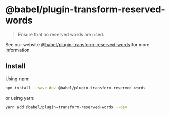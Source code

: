 # @babel/plugin-transform-reserved-words

> Ensure that no reserved words are used.

See our website [@babel/plugin-transform-reserved-words](https://babeljs.io/docs/en/next/babel-plugin-transform-reserved-words.html) for more information.

## Install

Using npm:

```sh
npm install --save-dev @babel/plugin-transform-reserved-words
```

or using yarn:

```sh
yarn add @babel/plugin-transform-reserved-words --dev
```

